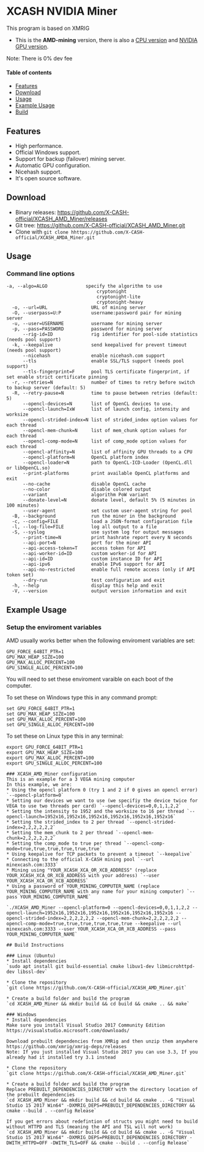 # XCASH NVIDIA Miner

This program is based on XMRIG
* This is the **AMD-mining** version, there is also a [CPU version](https://github.com/X-CASH-official/XCASH_CPU_Miner) and [NVIDIA GPU version](https://github.com/X-CASH-official/XCASH_NVIDIA_Miner).

Note: There is 0% dev fee

#### Table of contents
* [Features](#features)
* [Download](#download)
* [Usage](#usage)
* [Example Usage](#example-usage)
* [Build](#build-instructions)

## Features
* High performance.
* Official Windows support.
* Support for backup (failover) mining server.
* Automatic GPU configuration.
* Nicehash support.
* It's open source software.

## Download
* Binary releases: https://github.com/X-CASH-official/XCASH_AMD_Miner/releases
* Git tree: https://github.com/X-CASH-official/XCASH_AMD_Miner.git
* Clone with `git clone hhttps://github.com/X-CASH-official/XCASH_AMDA_Miner.git`


## Usage

### Command line options
```
-a, --algo=ALGO              specify the algorithm to use
                                 cryptonight
                                 cryptonight-lite
                                 cryptonight-heavy
  -o, --url=URL                URL of mining server
  -O, --userpass=U:P           username:password pair for mining server
  -u, --user=USERNAME          username for mining server
  -p, --pass=PASSWORD          password for mining server
      --rig-id=ID              rig identifier for pool-side statistics (needs pool support)
  -k, --keepalive              send keepalived for prevent timeout (needs pool support)
      --nicehash               enable nicehash.com support
      --tls                    enable SSL/TLS support (needs pool support)
      --tls-fingerprint=F      pool TLS certificate fingerprint, if set enable strict certificate pinning
  -r, --retries=N              number of times to retry before switch to backup server (default: 5)
  -R, --retry-pause=N          time to pause between retries (default: 5)
      --opencl-devices=N       list of OpenCL devices to use.
      --opencl-launch=IxW      list of launch config, intensity and worksize
      --opencl-strided-index=N list of strided_index option values for each thread
      --opencl-mem-chunk=N     list of mem_chunk option values for each thread
      --opencl-comp-mode=N     list of comp_mode option values for each thread
      --opencl-affinity=N      list of affinity GPU threads to a CPU
      --opencl-platform=N      OpenCL platform index
      --opencl-loader=N        path to OpenCL-ICD-Loader (OpenCL.dll or libOpenCL.so)
      --print-platforms        print available OpenCL platforms and exit
      --no-cache               disable OpenCL cache
      --no-color               disable colored output
      --variant                algorithm PoW variant
      --donate-level=N         donate level, default 5% (5 minutes in 100 minutes)
      --user-agent             set custom user-agent string for pool
  -B, --background             run the miner in the background
  -c, --config=FILE            load a JSON-format configuration file
  -l, --log-file=FILE          log all output to a file
  -S, --syslog                 use system log for output messages
      --print-time=N           print hashrate report every N seconds
      --api-port=N             port for the miner API
      --api-access-token=T     access token for API
      --api-worker-id=ID       custom worker-id for API
      --api-id=ID              custom instance ID for API
      --api-ipv6               enable IPv6 support for API
      --api-no-restricted      enable full remote access (only if API token set)
      --dry-run                test configuration and exit
  -h, --help                   display this help and exit
  -V, --version                output version information and exit
```

## Example Usage
### Setup the enviroment variables

AMD usually works better when the following enviroment variables are set:  
```
GPU_FORCE_64BIT_PTR=1
GPU_MAX_HEAP_SIZE=100
GPU_MAX_ALLOC_PERCENT=100
GPU_SINGLE_ALLOC_PERCENT=100
```

You will need to set these enviroment varaible on each boot of the computer.

To set these on Windows type this in any command prompt:  
```
set GPU_FORCE_64BIT_PTR=1
set GPU_MAX_HEAP_SIZE=100
set GPU_MAX_ALLOC_PERCENT=100
set GPU_SINGLE_ALLOC_PERCENT=100
```

To set these on Linux type this in any terminal:  
```
export GPU_FORCE_64BIT_PTR=1
export GPU_MAX_HEAP_SIZE=100
export GPU_MAX_ALLOC_PERCENT=100
export GPU_SINGLE_ALLOC_PERCENT=100

### XCASH_AMD_Miner configuration
This is an example for a 3 VEGA mining computer
In this example, we are:
* Using the opencl platform 0 (try 1 and 2 if 0 gives an opencl error) `--opencl-platform=0`
* Setting our devices we want to use (we specifiy the device twice for VEGA to use two threads per card) `--opencl-devices=0,0,1,1,2,2`
* Setting the intensity to 1952 and the worksize to 16 per thread `--opencl-launch=1952x16,1952x16,1952x16,1952x16,1952x16,1952x16`
* Setting the strided_index to 2 per thread `--opencl-strided-index=2,2,2,2,2,2`
* Setting the mem_chunk to 2 per thread `--opencl-mem-chunk=2,2,2,2,2,2`
* Setting the comp_mode to true per thread `--opencl-comp-mode=true,true,true,true,true,true`
* Using keepalive for TCP packets to prevent a timeout `--keepalive`
* Connecting to the official X-CASH mining pool `--url minexcash.com:3333`
* Mining using "YOUR_XCASH_XCA_OR_XCB_ADDRESS" (replace YOUR_XCASH_XCA_OR_XCB_ADDRESS with your address) `--user YOUR_XCASH_XCA_OR_XCB_ADDRESS`
* Using a password of YOUR_MINING_COMPUTER_NAME (replace YOUR_MINING_COMPUTER_NAME with any name for your mining computer) `--pass YOUR_MINING_COMPUTER_NAME`  

`./XCASH_AMD_Miner --opencl-platform=0 --opencl-devices=0,0,1,1,2,2 --opencl-launch=1952x16,1952x16,1952x16,1952x16,1952x16,1952x16 --opencl-strided-index=2,2,2,2,2,2 --opencl-mem-chunk=2,2,2,2,2,2 --opencl-comp-mode=true,true,true,true,true,true --keepalive --url minexcash.com:3333 --user YOUR_XCASH_XCA_OR_XCB_ADDRESS --pass YOUR_MINING_COMPUTER_NAME`  

## Build Instructions

### Linux (Ubuntu)
* Install dependencies  
`sudo apt install git build-essential cmake libuv1-dev libmicrohttpd-dev libssl-dev`

* Clone the repository  
`git clone https://github.com/X-CASH-official/XCASH_AMD_Miner.git`

* Create a build folder and build the program  
`cd XCASH_AMD_Miner && mkdir build && cd build && cmake .. && make`

### Windows
* Install dependencies
Make sure you install Visual Studio 2017 Community Edition
https://visualstudio.microsoft.com/downloads/

Download prebuilt dependencies from XMRig and then unzip them anywhere
https://github.com/xmrig/xmrig-deps/releases
Note: If you just installed Visual Studio 2017 you can use 3.3, If you already had it installed try 3.1 instead

* Clone the repository   
`git clone https://github.com/X-CASH-official/XCASH_AMD_Miner.git`

* Create a build folder and build the program  
Replace PREBUILT_DEPENDENCIES_DIRECTORY with the directory location of the prebuilt dependencies  
`cd XCASH_AMD_Miner && mkdir build && cd build && cmake .. -G "Visual Studio 15 2017 Win64" -DXMRIG_DEPS=PREBUILT_DEPENDENCIES_DIRECTORY && cmake --build . --config Release`

If you get errors about redefintion of structs you might need to build without HTTPD and TLS (meaning the API and TSL will not work)  
`cd XCASH_AMD_Miner && mkdir build && cd build && cmake .. -G "Visual Studio 15 2017 Win64" -DXMRIG_DEPS=PREBUILT_DEPENDENCIES_DIRECTORY -DWITH_HTTPD=OFF -DWITH_TLS=OFF && cmake --build . --config Release`